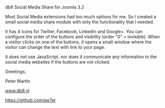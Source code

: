 db8 Social Media Share
for Joomla 3.2

Most Social Media extensions had too much options for me. 
So I created a small social media share module with only 
the functionality that I needed.

It has 4 icons for Twitter, Facebook, LinkedIn and Google+.
You can configure the order of the buttons and visibility 
(order "0" = invisible). When a visitor clicks on one of 
the buttons, it opens a small window where the visitor can 
change the text with link to your page.

It does not use JavaScript, nor does it communicate any 
information to the social media websites if the buttons 
are not clicked.

Greetings,

Peter Martin

www.db8.nl

https://github.com/pe7er
